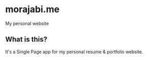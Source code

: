 # morajabi.me
My personal website

## What is this?
It's a Single Page app for my personal resume & portfolio website.
